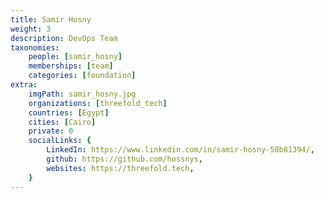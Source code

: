 ```yaml
---
title: Samir Hosny
weight: 3
description: DevOps Team
taxonomies:
    people: [samir_hosny]
    memberships: [team]
    categories: [foundation]
extra:
    imgPath: samir_hosny.jpg
    organizations: [threefold_tech]
    countries: [Egypt]
    cities: [Cairo]
    private: 0
    socialLinks: {
        LinkedIn: https://www.linkedin.com/in/samir-hosny-58b81394/,
        github: https://github.com/hossnys,
        websites: https://threefold.tech,
    }
---
```


<!--

My biggest passion is learning about new technologies. I got my Bachelor's degree in Computer Science and then started working in a field of cloud computing for last 5 years. I think that ThreeFold is stepping in a place where no one has gone before, stretching the limitations of technology and how it can help people in their daily life actions.

--!>